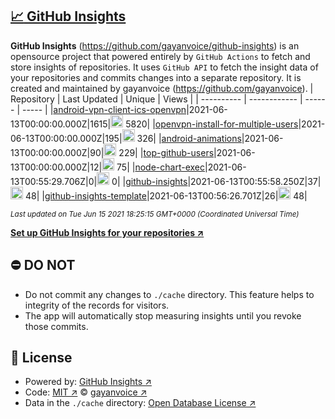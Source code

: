 ## [:chart_with_upwards_trend: GitHub Insights](https://github.com/gayanvoice/github-insights)
**GitHub Insights** (https://github.com/gayanvoice/github-insights) is an opensource project that powered entirely by  `GitHub Actions` to fetch and store insights of repositories.
It uses `GitHub API` to fetch the insight data of your repositories and commits changes into a separate repository. It is created and maintained by gayanvoice (https://github.com/gayanvoice).
| Repository | Last Updated | Unique | Views |
 | ---------- | ------------ | ------ | ----- |
|[android-vpn-client-ics-openvpn](https://github.com/gayanvoice/insights/tree/master/readme/207237845/week.md)|2021-06-13T00:00:00.000Z|1615|<img alt="Response time graph" src="https://github.com/gayanvoice/insights/raw/master/graph/207237845/small/week.png" height="20"> 5820|
|[openvpn-install-for-multiple-users](https://github.com/gayanvoice/insights/tree/master/readme/208378302/week.md)|2021-06-13T00:00:00.000Z|195|<img alt="Response time graph" src="https://github.com/gayanvoice/insights/raw/master/graph/208378302/small/week.png" height="20"> 326|
|[android-animations](https://github.com/gayanvoice/insights/tree/master/readme/209241190/week.md)|2021-06-13T00:00:00.000Z|90|<img alt="Response time graph" src="https://github.com/gayanvoice/insights/raw/master/graph/209241190/small/week.png" height="20"> 229|
|[top-github-users](https://github.com/gayanvoice/insights/tree/master/readme/373383893/week.md)|2021-06-13T00:00:00.000Z|12|<img alt="Response time graph" src="https://github.com/gayanvoice/insights/raw/master/graph/373383893/small/week.png" height="20"> 75|
|[node-chart-exec](https://github.com/gayanvoice/insights/tree/master/readme/370678191/week.md)|2021-06-13T00:55:29.706Z|0|<img alt="Response time graph" src="https://github.com/gayanvoice/insights/raw/master/graph/370678191/small/week.png" height="20"> 0|
|[github-insights](https://github.com/gayanvoice/insights/tree/master/readme/372371373/week.md)|2021-06-13T00:55:58.250Z|37|<img alt="Response time graph" src="https://github.com/gayanvoice/insights/raw/master/graph/372371373/small/week.png" height="20"> 48|
|[github-insights-template](https://github.com/gayanvoice/insights/tree/master/readme/372372861/week.md)|2021-06-13T00:56:26.701Z|26|<img alt="Response time graph" src="https://github.com/gayanvoice/insights/raw/master/graph/372372861/small/week.png" height="20"> 48|

<small><i>Last updated on Tue Jun 15 2021 18:25:15 GMT+0000 (Coordinated Universal Time)</i></small>

[**Set up GitHub Insights for your repositories ↗️**](https://github.com/gayanvoice/github-insights)
## ⛔ DO NOT
- Do not commit any changes to `./cache` directory. This feature helps to integrity of the records for visitors.
- The app will automatically stop measuring insights until you revoke those commits.
## 📄 License
- Powered by: [GitHub Insights ↗️](https://github.com/gayanvoice/github-insights)
- Code: [MIT ↗️](./LICENSE) © [gayanvoice ↗️](https://github.com/gayanvoice)
- Data in the `./cache` directory: [Open Database License ↗️](https://opendatacommons.org/licenses/odbl/1-0/)